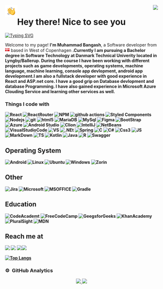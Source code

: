 <img align="right" src="https://visitor-badge.glitch.me/badge?page_id=digitalbangash1.visitor-badge&left_color=red&right_color=green">
 <img alt="Night Coding" src="./assets/Hand%20Wave.gif" width='40' align="left"/><h1>Hey there! Nice to see you</h1>


[![Typing SVG](https://readme-typing-svg.herokuapp.com/?lines=Welcome+to+my+page;Here+is+the+overview+of+what+I+work+with)](https://git.io/typing-svg)
<p>Welcome to my page! <b>I'm Muhammad Bangash</b>, a Software developer from <img alt="Night Coding" src="./assets/dk_flag_icon.png" width="15"/>  based in West of Copenhagen <b>.Currently I am pursuing a Bachelor degree in Software Technology at Danmark Technical Univerity located in <b>Lyngby/Ballerup</b>. During the course I have been working with different projects such as game developments, operating systems, machine language, machine learning, console app devlopment, android app development.I am also a fullstack developer with good experience in React and ASP.net core. I have a good grip on Database devlopment and database Programming. I have also gained experience in Microsoft Azure Clouding Service and learning other services as well.  </p>
  <p>
    <h3>Things I code with</h3>
   <img alt="React" src="https://img.shields.io/badge/-React-45b8d8?style=for-the-badge&logo=react&logoColor=white" />
   <img alt="ReactRouter" src="https://img.shields.io/badge/React_Router-CA4245?style=for-the-badge&logo=react-router&logoColor=white" />
    <img alt="NPM" src="https://img.shields.io/badge/NPM-%23000000.svg?style=for-the-badge&logo=npm&logoColor=white" />
    <img alt="github actions" src="https://img.shields.io/badge/-Github_Actions-2088FF?style=for-the-badge&logo=github-actions&logoColor=white" />
     <img alt="Styled Components" src="https://img.shields.io/badge/-Styled_Components-db7092?style=for-the-badge&logo=styled-components&logoColor=white" />
      <img alt="Nodejs" src="https://img.shields.io/badge/-Nodejs-43853d?style=for-the-badge&logo=Node.js&logoColor=white" />
      <img alt="git" src="https://img.shields.io/badge/-Git-F05032?style=for-the-badge&logo=git&logoColor=white" />
      <img alt="html5" src="https://img.shields.io/badge/-HTML5-E34F26?style=for-the-badge&logo=html5&logoColor=white" />
      <img alt="MariaDB" src="https://img.shields.io/badge/MariaDB-003545?style=for-the-badge&logo=mariadb&logoColor=white" />
      <img alt="MySql" src="https://img.shields.io/badge/mysql-%2300f.svg?style=for-the-badge&logo=mysql&logoColor=white" />
       <img alt="Figma" src="https://img.shields.io/badge/figma-%23F24E1E.svg?style=for-the-badge&logo=figma&logoColor=white" />
       <img alt="BootStrap" src="https://img.shields.io/badge/bootstrap-%23563D7C.svg?style=for-the-badge&logo=bootstrap&logoColor=white)" />
       <img alt="Azure" src="https://img.shields.io/badge/azure-%230072C6.svg?style=for-the-badge&logo=microsoftazure&logoColor=white)" />
       <img alt="Android Studio" src="https://img.shields.io/badge/Android%20Studio-3DDC84.svg?style=for-the-badge&logo=android-studio&logoColor=white" />
       <img alt="Clion" src="https://img.shields.io/badge/CLion-black?style=for-the-badge&logo=clion&logoColor=white" />
       <img alt="IntelliJ" src="https://img.shields.io/badge/IntelliJIDEA-000000.svg?style=for-the-badge&logo=intellij-idea&logoColor=white" />
       <img alt="NetBeans" src="https://img.shields.io/badge/NetBeansIDE-1B6AC6.svg?style=for-the-badge&logo=apache-netbeans-ide&logoColor=white" />
       <img alt="VisualStudioCode" src="https://img.shields.io/badge/Visual%20Studio%20Code-0078d7.svg?style=for-the-badge&logo=visual-studio-code&logoColor=white" />
       <img alt="VS" src="https://img.shields.io/badge/Visual%20Studio-5C2D91.svg?style=for-the-badge&logo=visual-studio&logoColor=white" />
       <img alt=".NEt" src="https://img.shields.io/badge/.NET-5C2D91?style=for-the-badge&logo=.net&logoColor=white" />
       <img alt="Spring" src="https://img.shields.io/badge/spring-%236DB33F.svg?style=for-the-badge&logo=spring&logoColor=white" />
        <img alt="C" src="https://img.shields.io/badge/c-%2300599C.svg?style=for-the-badge&logo=c&logoColor=white" />
  <img alt="C#" src="https://img.shields.io/badge/c%23-%23239120.svg?style=for-the-badge&logo=c-sharp&logoColor=white" />
  <img alt="Css3" src="https://img.shields.io/badge/css3-%231572B6.svg?style=for-the-badge&logo=css3&logoColor=white" />
  <img alt="JS" src="https://img.shields.io/badge/javascript-%23323330.svg?style=for-the-badge&logo=javascript&logoColor=%23F7DF1E" />
  <img alt="MarkDown" src="https://img.shields.io/badge/markdown-%23000000.svg?style=for-the-badge&logo=markdown&logoColor=white" />
  <img alt="TS" src="https://img.shields.io/badge/typescript-%23007ACC.svg?style=for-the-badge&logo=typescript&logoColor=white" />
   <img alt="Kotlin" src="https://img.shields.io/badge/kotlin-%230095D5.svg?style=for-the-badge&logo=kotlin&logoColor=white" />
   <img alt="Java" src="https://img.shields.io/badge/java-%23ED8B00.svg?style=for-the-badge&logo=java&logoColor=white" />
   <img alt="R" src="https://img.shields.io/badge/r-%23276DC3.svg?style=for-the-badge&logo=r&logoColor=white" />
   <img alt="Swagger" src="https://img.shields.io/badge/-Swagger-%23Clojure?style=for-the-badge&logo=swagger&logoColor=white" />
  
   
   
   
  
      
  </p>
  
  <h2> Operating System </h2>
  <p>
       <img alt="Android" src="https://img.shields.io/badge/Android-3DDC84?style=for-the-badge&logo=android&logoColor=white" />
   <img alt="Linux" src="https://img.shields.io/badge/Linux-FCC624?style=for-the-badge&logo=linux&logoColor=black" />
  <img alt="Ubuntu" src="https://img.shields.io/badge/Ubuntu-E95420?style=for-the-badge&logo=ubuntu&logoColor=white" />
   <img alt="Windows" src="https://img.shields.io/badge/Windows-0078D6?style=for-the-badge&logo=windows&logoColor=white" />
    <img alt="Zorin" src="https://img.shields.io/badge/-Zorin%20OS-%2310AAEB?style=for-the-badge&logo=zorin&logoColor=white" />
    
  </p>
  
   <h2> Other </h2>
     <p>
      <img alt="Jira" src="https://img.shields.io/badge/jira-%230A0FFF.svg?style=for-the-badge&logo=jira&logoColor=white" />
      <img alt="Microsoft" src="https://img.shields.io/badge/Microsoft-0078D4?style=for-the-badge&logo=microsoft&logoColor=white" />
  <img alt="MSOFFICE" src="https://img.shields.io/badge/Microsoft_Office-D83B01?style=for-the-badge&logo=microsoft-office&logoColor=white" />
     <img alt="Gradle" src="https://img.shields.io/badge/Gradle-02303A.svg?style=for-the-badge&logo=Gradle&logoColor=white" />
    
     
     
  <h2> Education </h2>
  <p>
       <img alt="CodeAcademt" src="https://img.shields.io/badge/Codecademy-FFF0E5?style=for-the-badge&logo=codecademy&logoColor=1F243A" />
       <img alt="FreeCodeCamp" src="https://img.shields.io/badge/Freecodecamp-%23123.svg?&style=for-the-badge&logo=freecodecamp&logoColor=green" />
       <img alt="GeegsforGeeks" src="https://img.shields.io/badge/GeeksforGeeks-gray?style=for-the-badge&logo=geeksforgeeks&logoColor=35914c" />
       <img alt="KhanAcademy" src="https://img.shields.io/badge/KhanAcademy-%2314BF96.svg?style=for-the-badge&logo=KhanAcademy&logoColor=white" />
        <img alt="PluralSight" src="https://img.shields.io/badge/Pluralsight-EE3057?style=for-the-badge&logo=pluralsight&logoColor=white" />
       <img alt="MDN" src="https://img.shields.io/badge/MDN_Web_Docs-black?style=for-the-badge&logo=mdnwebdocs&logoColor=white" />
        
      
<h2>Reach me at </h2> 

<p>  <a href="https://discord.com/users/muhammad#5106" target="_blank" rel="noreferrer"><img src="https://img.shields.io/badge/Discord-5865F2?style=for-the-badge&logo=discord&logoColor=white"/></a> <a href="https://www.facebook.com/digitalbangash1/" target="_blank" rel="noreferrer"><img src="https://img.shields.io/badge/Facebook-1877F2?style=for-the-badge&logo=facebook&logoColor=white" /></a>   
  <a href="https://twitter.com/digitalbangash1" target="_blank" rel="noreferrer"><img src="https://img.shields.io/badge/Twitter-1DA1F2?style=for-the-badge&logo=twitter&logoColor=white" /></a><a href="https://www.linkedin.com/in/ali-bangash-2687351a4/" target="_blank" rel="noreferrer"><img src="https://img.shields.io/badge/LinkedIn-0077B5?style=for-the-badge&logo=linkedin&logoColor=white" /></a>
  
 
</p>

[![Top Langs](https://github-readme-stats.vercel.app/api/top-langs/?username=digitalbangash1)](https://github.com/digitalbangash1/github-readme-stats)

  
### ⚙️ &nbsp;GitHub Analytics

<p align="center">
<a href="https://github.com/digitalbangash1">
  <img height="180em" src="https://github-readme-stats-eight-theta.vercel.app/api?username=digitalbangash1&show_icons=true&theme=algolia&include_all_commits=true&count_private=true"/>
  <img height="180em" src="https://github-readme-stats-eight-theta.vercel.app/api/top-langs/?username=digitalbangash1&layout=compact&langs_count=8&theme=algolia"/>
</a>
</p>  




<!--
**digitalbangash1/digitalbangash1** is a ✨ _special_ ✨ repository because its `README.md` (this file) appears on your GitHub profile.

Here are some ideas to get you started:

- 🔭 I’m currently working on ...
- 🌱 I’m currently learning ...
- 👯 I’m looking to collaborate on ...
- 🤔 I’m looking for help with ...
- 💬 Ask me about ...
- 📫 How to reach me: ...
- 😄 Pronouns: ...
- ⚡ Fun fact: ...
-->
